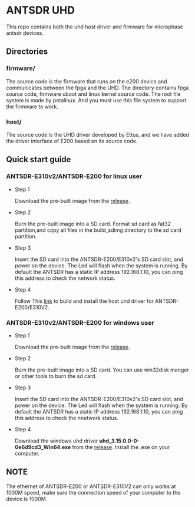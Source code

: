# ANTSDR UHD 
This repo contains both the uhd host driver and firmware for microphase antsdr devices.

## Directories

### firmware/
The source code is the firmware that runs on the e200 device and communicates between the fpga and the UHD.
The directory contains fpga source code, firmware uboot and linux kernel source code. The root file system is made by petalinux. And you must use this file system to support the firmware to work. 

### host/
The source code is the UHD driver developed by Ettus, and we have added the driver interface of E200 based on its source code.

## Quick start guide
### ANTSDR-E310v2/ANTSDR-E200 for linux user
- Step 1
  
    Download the pre-built image from the [release](https://github.com/MicroPhase/antsdr_uhd/releases/tag/v1.0).

- Step 2
  
    Burn the pre-built image into a SD card.
    Format sd card as fat32 partition,and copy all files in the build_sdimg directory to the sd card partition.
  
- Step 3
  
    Insert the SD card into the ANTSDR-E200/E310v2's SD card slot, and power on the device.
    The Led will flash when the system is running.
    By default the ANTSDR has a static IP address 192.168.1.10, you can ping this address to check the network status.

- Step 4 
  
    Follow This [link](./host/README.md) to build and install the host uhd driver for ANTSDR-E200/E310V2.

### ANTSDR-E310v2/ANTSDR-E200 for windows user

- Step 1
  
    Download the pre-built image from the [release](https://github.com/MicroPhase/antsdr_uhd/releases/tag/v0.1).

- Step 2
  
    Burn the pre-built image into a SD card.
    You can use win32disk manger or other tools to burn the sd card.
- Step 3
  
    Insert the SD card into the ANTSDR-E200/E310v2's SD card slot, and power on the device.
    The Led will flash when the system is running.
    By default the ANTSDR has a static IP address 192.168.1.10, you can ping this address to check the nnetwork status.

- Step 4 
  
    Download the windows uhd driver **uhd_3.15.0.0-0-0e6d9cd3_Win64.exe** from the [release](https://github.com/MicroPhase/antsdr_uhd/releases/tag/v0.1).
    Install the .exe on your computer.


## NOTE
The ethernet of ANTSDR-E200 or ANTSDR-E310V2 can only works at 1000M speed, make sure the connection speed of your computer to the device is 1000M.

  